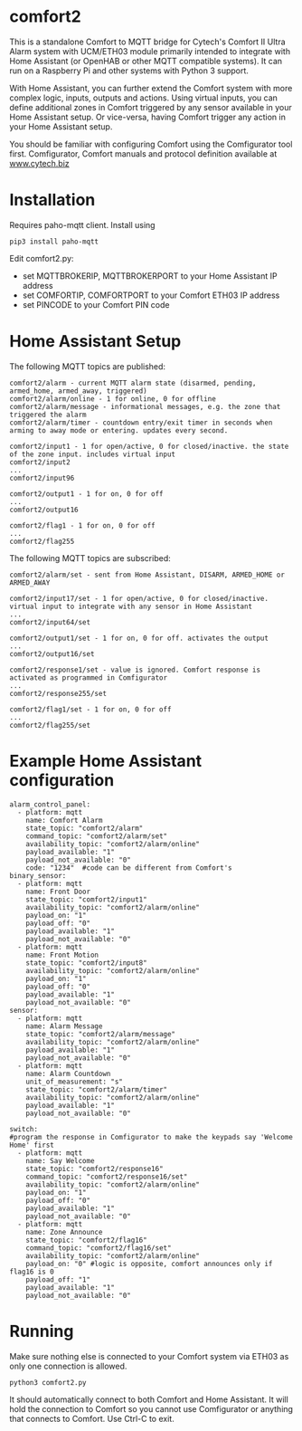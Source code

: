 # comfort2

This is a standalone Comfort to MQTT bridge for Cytech's Comfort II Ultra Alarm system with UCM/ETH03 module primarily intended to integrate with Home Assistant (or OpenHAB or other MQTT compatible systems). It can run on a Raspberry Pi and other systems with Python 3 support.

With Home Assistant, you can further extend the Comfort system with more complex logic, inputs, outputs and actions. Using virtual inputs, you can define additional zones in Comfort triggered by any sensor available in your Home Assistant setup. Or vice-versa, having Comfort trigger any action in your Home Assistant setup.

You should be familiar with configuring Comfort using the Comfigurator tool first. Comfigurator, Comfort manuals and protocol definition available at www.cytech.biz

# Installation

Requires paho-mqtt client. Install using
```
pip3 install paho-mqtt
```
Edit comfort2.py:

- set MQTTBROKERIP, MQTTBROKERPORT to your Home Assistant IP address
- set COMFORTIP, COMFORTPORT to your Comfort ETH03 IP address
- set PINCODE to your Comfort PIN code

# Home Assistant Setup

The following MQTT topics are published:
```
comfort2/alarm - current MQTT alarm state (disarmed, pending, armed_home, armed_away, triggered)
comfort2/alarm/online - 1 for online, 0 for offline
comfort2/alarm/message - informational messages, e.g. the zone that triggered the alarm
comfort2/alarm/timer - countdown entry/exit timer in seconds when arming to away mode or entering. updates every second.

comfort2/input1 - 1 for open/active, 0 for closed/inactive. the state of the zone input. includes virtual input
comfort2/input2
...
comfort2/input96

comfort2/output1 - 1 for on, 0 for off
...
comfort2/output16

comfort2/flag1 - 1 for on, 0 for off
...
comfort2/flag255
```

The following MQTT topics are subscribed:
```
comfort2/alarm/set - sent from Home Assistant, DISARM, ARMED_HOME or ARMED_AWAY

comfort2/input17/set - 1 for open/active, 0 for closed/inactive. virtual input to integrate with any sensor in Home Assistant
...
comfort2/input64/set

comfort2/output1/set - 1 for on, 0 for off. activates the output
...
comfort2/output16/set

comfort2/response1/set - value is ignored. Comfort response is activated as programmed in Comfigurator
...
comfort2/response255/set

comfort2/flag1/set - 1 for on, 0 for off
...
comfort2/flag255/set
```

# Example Home Assistant configuration
```
alarm_control_panel:
  - platform: mqtt
    name: Comfort Alarm
    state_topic: "comfort2/alarm"
    command_topic: "comfort2/alarm/set"
    availability_topic: "comfort2/alarm/online"
    payload_available: "1"
    payload_not_available: "0"
    code: "1234"  #code can be different from Comfort's
binary_sensor:
  - platform: mqtt
    name: Front Door
    state_topic: "comfort2/input1"
    availability_topic: "comfort2/alarm/online"
    payload_on: "1"
    payload_off: "0"
    payload_available: "1"
    payload_not_available: "0"    
  - platform: mqtt
    name: Front Motion
    state_topic: "comfort2/input8"
    availability_topic: "comfort2/alarm/online"
    payload_on: "1"
    payload_off: "0"
    payload_available: "1"
    payload_not_available: "0"
sensor:
  - platform: mqtt
    name: Alarm Message
    state_topic: "comfort2/alarm/message"
    availability_topic: "comfort2/alarm/online"
    payload_available: "1"
    payload_not_available: "0"
  - platform: mqtt
    name: Alarm Countdown
    unit_of_measurement: "s"
    state_topic: "comfort2/alarm/timer"
    availability_topic: "comfort2/alarm/online"
    payload_available: "1"
    payload_not_available: "0"
    
switch:
#program the response in Comfigurator to make the keypads say 'Welcome Home' first
  - platform: mqtt
    name: Say Welcome 
    state_topic: "comfort2/response16"
    command_topic: "comfort2/response16/set"
    availability_topic: "comfort2/alarm/online"
    payload_on: "1"
    payload_off: "0"
    payload_available: "1"
    payload_not_available: "0"
  - platform: mqtt
    name: Zone Announce
    state_topic: "comfort2/flag16"
    command_topic: "comfort2/flag16/set"
    availability_topic: "comfort2/alarm/online"
    payload_on: "0" #logic is opposite, comfort announces only if flag16 is 0
    payload_off: "1"
    payload_available: "1"
    payload_not_available: "0"
```

# Running

Make sure nothing else is connected to your Comfort system via ETH03 as only one connection is allowed.
```
python3 comfort2.py
```
It should automatically connect to both Comfort and Home Assistant. It will hold the connection to Comfort so you cannot use Comfigurator or anything that connects to Comfort. Use Ctrl-C to exit.
